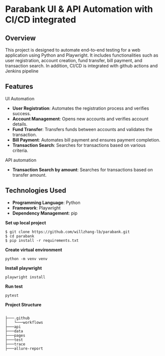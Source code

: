 # Parabank UI & API Automation with CI/CD integrated

## Overview
This project is designed to automate end-to-end testing for a web application using Python and Playwright. It includes functionalities such as user registration, account creation, fund transfer, bill payment, and transaction search. In addition, CI/CD is integrated with github actions and Jenkins pipeline

## Features
UI Automation
- **User Registration**: Automates the registration process and verifies success.
- **Account Management**: Opens new accounts and verifies account details.
- **Fund Transfer**: Transfers funds between accounts and validates the transaction.
- **Bill Payment**: Automates bill payment and ensures payment completion.
- **Transaction Search**: Searches for transactions based on various criteria.

API automation
- **Transaction Search by amount**: Searches for transactions based on transfer amount.
  
## Technologies Used
- **Programming Language**: Python
- **Framework**: Playwright
- **Dependency Management**: pip


**Set up local project**
```shell
$ git clone https://github.com/willzhang-lb/parabank.git
$ cd parabank
$ pip install -r requirements.txt
```

**Create virtual environment**
```shell
python -m venv venv
```

**Install playwright**
```shell
playwright install
```

**Run test**
```shell
pytest
```

**Project Structure**
```

├───.github
│   └───workflows
├───api
├───data
├───pages
├───test
├───trace
├───allure-report

